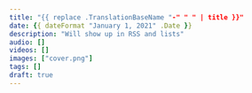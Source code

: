 ```yaml
---
title: "{{ replace .TranslationBaseName "-" " " | title }}"
date: {{ dateFormat "January 1, 2021" .Date }}
description: "Will show up in RSS and lists"
audio: []
videos: []
images: ["cover.png"]
tags: []
draft: true
---
```

